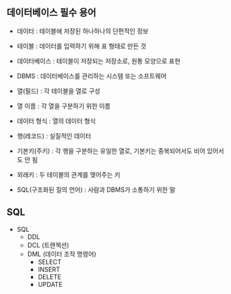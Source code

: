 ## 데이터베이스 필수 용어

+ 데이터 : 테이블에 저장된 하나하나의 단편적인 정보

+ 테이블 : 데이터를 입력하기 위해 표 형태로 만든 것

+ 데이터베이스 : 테이블이 저장되는 저장소로, 원통 모양으로 표현

+ DBMS : 데이터베이스를 관리하는 시스템 또는 소프트웨어

+ 열(필드) : 각 테이블을 열로 구성

+ 열 이름 : 각 열을 구분하기 위한 이름

+ 데이터 형식 : 열의 데이터 형식

+ 행(레코드) : 실질적인 데이터

+ 기본키(주키) : 각 행을 구분하는 유일한 열로, 기본키는 중복되어서도 비어 있어서도 안 됨

+ 외래키 : 두 테이블의 관계를 맺어주는 키

+ SQL(구조화된 질의 언어) : 사람과 DBMS가 소통하기 위한 말


## SQL

+ SQL
    + DDL
    + DCL (트랜젝션)
    + DML (데이터 조작 명령어)
        + SELECT
        + INSERT
        + DELETE
        + UPDATE